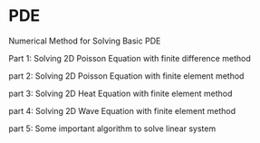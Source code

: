 # PDE

Numerical Method for Solving Basic PDE 

Part 1: Solving 2D Poisson Equation with finite difference method

part 2: Solving 2D Poisson Equation with finite element method

part 3: Solving 2D Heat Equation with finite element method

part 4: Solving 2D Wave Equation with finite element method

part 5: Some important algorithm to solve linear system
